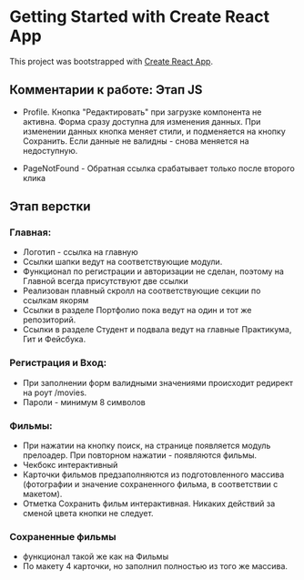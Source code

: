 # Getting Started with Create React App

This project was bootstrapped with [Create React App](https://github.com/facebook/create-react-app).

## Комментарии к работе: Этап JS

* Profile. Кнопка "Редактировать" при загрузке компонента не активна. Форма сразу доступна для изменения данных. При изменении данных кнопка меняет стили, и подменяется на кнопку Сохранить. Если данные не валидны - снова меняется на недоступную.

* PageNotFound - Обратная ссылка срабатывает только после второго клика


## Этап верстки
### Главная:

* Логотип - ссылка на главную
* Ссылки шапки ведут на соответствующие модули.
* Функционал по регистрации и авторизации не сделан, поэтому на Главной всегда присутствуют две ссылки
* Реализован плавный скролл на соответствующие секции по ссылкам якорям
* Ссылки в разделе Портфолио пока ведут на один и тот же репозиторий.
* Ссылки в разделе Студент и подвала ведут на главные Практикума, Гит и Фейсбука.

### Регистрация и Вход:

* При заполнении форм валидными значениями происходит редирект на роут /movies.
* Пароли - минимум 8 символов

### Фильмы:

* При нажатии на кнопку поиск, на странице появляется модуль прелоадер. При повторном нажатии - появляются фильмы.
* Чекбокс интерактивный
* Карточки фильмов предзаполняются из подготовленного массива (фотографии и значение сохраненного фильма, в соответствии с макетом). 
* Отметка Сохранить фильм интерактивная. Никаких действий за сменой цвета кнопки не следует.

### Сохраненные фильмы

* функционал такой же как на Фильмы
* По макету 4 карточки, но заполнил полностью из того же массива.




